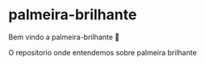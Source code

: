 # palmeira-brilhante

Bem vindo a palmeira-brilhante :tada:

O repositorio onde entendemos sobre palmeira brilhante